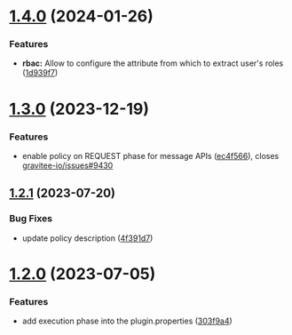 # [1.4.0](https://github.com/gravitee-io/gravitee-policy-role-based-access-control/compare/1.3.0...1.4.0) (2024-01-26)


### Features

* **rbac:** Allow to configure the attribute from which to extract user's roles ([1d939f7](https://github.com/gravitee-io/gravitee-policy-role-based-access-control/commit/1d939f7c3561c813a4a0dd5a94bd7b50e44d5e66))

# [1.3.0](https://github.com/gravitee-io/gravitee-policy-role-based-access-control/compare/1.2.1...1.3.0) (2023-12-19)


### Features

* enable policy on REQUEST phase for message APIs ([ec4f566](https://github.com/gravitee-io/gravitee-policy-role-based-access-control/commit/ec4f566cdc6ff6b7d9ac7366c3d6a6eec341e996)), closes [gravitee-io/issues#9430](https://github.com/gravitee-io/issues/issues/9430)

## [1.2.1](https://github.com/gravitee-io/gravitee-policy-role-based-access-control/compare/1.2.0...1.2.1) (2023-07-20)


### Bug Fixes

* update policy description ([4f391d7](https://github.com/gravitee-io/gravitee-policy-role-based-access-control/commit/4f391d7df441db85ec03106dbdaa0ea74b0c493d))

# [1.2.0](https://github.com/gravitee-io/gravitee-policy-role-based-access-control/compare/1.1.0...1.2.0) (2023-07-05)


### Features

* add execution phase into the plugin.properties ([303f9a4](https://github.com/gravitee-io/gravitee-policy-role-based-access-control/commit/303f9a4af1becad07e60a4d0b303144b0b5f8777))
